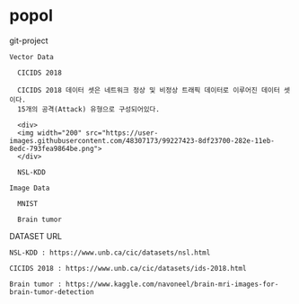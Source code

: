# popol

git-project

  <Deep Learning Project>
    
    Vector Data
    
      CICIDS 2018
      
      CICIDS 2018 데이터 셋은 네트워크 정상 및 비정상 트래픽 데이터로 이루어진 데이터 셋이다.
      15개의 공격(Attack) 유형으로 구성되어있다.
      
      <div>
      <img width="200" src="https://user-images.githubusercontent.com/48307173/99227423-8df23700-282e-11eb-8edc-793fea9864be.png">
      </div>
      
      NSL-KDD
      
    Image Data
    
      MNIST
      
      Brain tumor
      

DATASET URL

	NSL-KDD : https://www.unb.ca/cic/datasets/nsl.html

	CICIDS 2018 : https://www.unb.ca/cic/datasets/ids-2018.html
	
	Brain tumor : https://www.kaggle.com/navoneel/brain-mri-images-for-brain-tumor-detection
